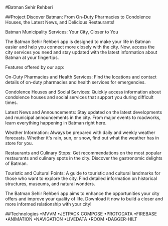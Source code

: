 #Batman Sehir Rehberi

##Project
Discover Batman: From On-Duty Pharmacies to Condolence Houses, the Latest News, and Delicious Restaurants!

Batman Municipality Services: Your City, Closer to You

The Batman Sehir Rehberi app is designed to make your life in Batman easier and help you connect more closely with the city. Now, access the city services you need and stay updated with the latest information about Batman at your fingertips.

Features offered by our app:

On-Duty Pharmacies and Health Services: Find the locations and contact details of on-duty pharmacies and health services for emergencies.

Condolence Houses and Social Services: Quickly access information about condolence houses and social services that support you during difficult times.

Latest News and Announcements: Stay updated on the latest developments and municipal announcements in the city. From major events to roadworks, learn everything happening in Batman right here.

Weather Information: Always be prepared with daily and weekly weather forecasts. Whether it's rain, sun, or snow, find out what the weather has in store for you.

Restaurants and Culinary Stops: Get recommendations on the most popular restaurants and culinary spots in the city. Discover the gastronomic delights of Batman.

Touristic and Cultural Points: A guide to touristic and cultural landmarks for those who want to explore the city. Find detailed information on historical structures, museums, and natural wonders.

The Batman Sehir Rehberi app aims to enhance the opportunities your city offers and improve your quality of life. Download it now to build a closer and more informed relationship with your city!

##Technologies 
 •MVVM
 •JETPACK COMPOSE
 •PROTODATA
 •FIREBASE
 •ANIMATION
 •NAVIGATION
 •LIVEDATA
 •ROOM
 •DAGGER-HILT
